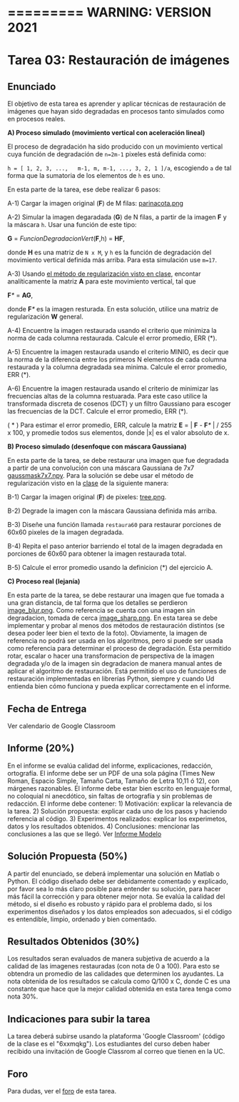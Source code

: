=========
WARNING: VERSION 2021 
=============================



# Tarea 03: Restauración de imágenes

## Enunciado
El objetivo de esta tarea es aprender y aplicar técnicas de restauración de imágenes que hayan sido degradadas en procesos tanto simulados como en procesos reales.

**A) Proceso simulado (movimiento vertical con aceleración lineal)**

El proceso de degradación ha sido producido con un movimiento vertical cuya función de degradación de `n=2m-1` pixeles está definida como:

`h = [ 1, 2, 3, ...,   m-1, m, m-1, ..., 3, 2, 1 ]/a`, escogiendo `a` de tal forma que la sumatoria de los elementos de `h` es uno.

En esta parte de la tarea, ese debe realizar 6 pasos:
 
A-1) Cargar la imagen original (**F**) de M filas: [parinacota.png](https://github.com/domingomery/imagenes/blob/master/tareas/Tarea_03/parinacota.png)

A-2) Simular la imagen degaradada (**G**) de N filas, a partir de la imagen **F** y la máscara `h`. Usar una función de este tipo: 
 
 **G** = _FuncionDegradacionVert_(**F**,h) = **HF**, 
 
 donde **H** es una matriz de `N x M`, y `h` es la función de degradación del movimiento vertical definida más arriba. Para esta simulación use `m=17`.

A-3) Usando [el método de regularización visto en clase](https://github.com/domingomery/imagenes#clase-18-ma-26-oct-2021), encontar analíticamente la matriz **A** para este movimiento vertical, tal que 
 
 **F**_*_ = **AG**, 
 
 donde **F**_*_ es la imagen resturada. En esta solución, utilice una matriz de regularización **W** general.
 
A-4) Encuentre la imagen restaurada usando el criterio que minimiza la norma de cada columna restaurada. Calcule el error promedio, ERR (*).

A-5) Encuentre la imagen restaurada usando el criterio MINIO, es decir que la norma de la diferencia entre los primeros N elementos de cada columna restaurada y la columna degradada sea minima. Calcule el error promedio, ERR (*).

A-6) Encuentre la imagen restaurada usando el criterio de minimizar las frecuencias altas de la columna restuarada. Para este caso utilice la transformada discreta de cosenos (DCT) y un filtro Gaussiano para escoger las frecuencias de la DCT. Calcule el error promedio, ERR (*).


( * ) Para estimar el error promedio, ERR, calcule la matriz **E** = | **F** - **F**_*_ | / 255 x 100, y promedie todos sus elementos, donde |x| es el valor absoluto de x.


**B) Proceso simulado (desenfoque con máscara Gaussiana)**

 En esta parte de la tarea, se debe restaurar una imagen que fue degradada a partir de una convolución con una máscara Gaussiana de 7x7 [gaussmask7x7.npy](https://github.com/domingomery/imagenes/blob/master/tareas/Tarea_03/gaussmask7x7.npy). Para la solución se debe usar el método de regularización visto en la [clase](https://github.com/domingomery/imagenes#clase-20-ma-02-nov-2021) de la siguiente manera:

B-1) Cargar la imagen original (**F**) de pixeles: [tree.png](https://github.com/domingomery/imagenes/blob/master/tareas/Tarea_03/tree.png).

B-2) Degrade la imagen con la máscara Gaussiana definida más arriba.

B-3) Diseñe una función llamada `restaura60` para restaurar porciones de 60x60 pixeles de la imagen degradada.

B-4) Repita el paso anterior barriendo el total de la imagen degradada en porciones de 60x60 para obtener la imagen restaurada total.

B-5) Calcule el error promedio usando la definicion (*) del ejercicio A. 


**C) Proceso real (lejanía)**

 En esta parte de la tarea, se debe restaurar una imagen que fue tomada a una gran distancia, de tal forma que los detalles se perdieron [image_blur.png](https://github.com/domingomery/imagenes/blob/master/tareas/Tarea_03/image_blur.png). Como referencia se cuenta con una imagen sin degradacion, tomada de cerca [image_sharp.png](https://github.com/domingomery/imagenes/blob/master/tareas/Tarea_03/image_sharp.png). En esta tarea se debe implementar y probar al menos dos métodos de restauración distintos (se desea poder leer bien el texto de la foto). Obviamente, la imagen de referencia no podrá ser usada en los algoritmos, pero si puede ser usada como referencia para determinar el proceso de degradación. Esta permitido rotar, escalar o hacer una transformacion de perspectiva de la imagen degradada y/o de la imagen sin degradacion  de manera manual antes de aplicar el algoritmo de restauración. Está permitido el uso de funciones de restauración implementadas en librerías Python, siempre y cuando Ud entienda bien cómo funciona y pueda explicar correctamente en el informe.



## Fecha de Entrega
Ver calendario de Google Classroom

## Informe (20%)
En el informe se evalúa calidad del informe, explicaciones, redacción, ortografía. El informe debe ser un PDF de una sola página (Times New Roman, Espacio Simple, Tamaño Carta, Tamaño de Letra 10,11 ó 12), con márgenes razonables. El informe debe estar bien escrito en lenguaje formal, no coloquial ni anecdótico, sin faltas de ortografía y sin problemas de redacción. El informe debe contener: 1) Motivación: explicar la relevancia de la tarea. 2) Solución propuesta: explicar cada uno de los pasos y haciendo referencia al código. 3) Experimentos realizados: explicar los experimetos, datos y los resultados obtenidos. 4) Conclusiones: mencionar las conclusiones a las que se llegó. Ver [Informe Modelo](https://github.com/domingomery/imagenes/blob/master/tareas/TareaModelo.pdf)

## Solución Propuesta (50%)
A partir del enunciado, se deberá implementar una solución en Matlab o Python. El código diseñado debe ser debidamente comentado y explicado, por favor sea lo más claro posible para entender su solución, para hacer más fácil la corrección y para obtener mejor nota. Se evalúa la calidad del método, si el diseño es robusto y rápido para el problema dado, si los experimentos diseñados y los datos empleados son adecuados, si el código es entendible, limpio, ordenado y bien comentado.

## Resultados Obtenidos (30%)
Los resultados seran evaluados de manera subjetiva de acuerdo a la calidad de las imagenes restauradas (con nota de 0 a 100). Para esto se obtendra un promedio de las calidades que determinen los ayudantes. La nota obtenida de los resultados se calcula como Q/100 x C, donde C es una constante que hace que la mejor calidad obtenida en esta tarea tenga como nota 30%. 


## Indicaciones para subir la tarea
La tarea deberá subirse usando la plataforma 'Google Classroom' (código de la clase es el "6xxmqkg"). Los estudiantes del curso deben haber recibido una invitación de Google Classrom al correo que tienen en la UC.

## Foro
Para dudas, ver el [foro](https://github.com/domingomery/imagenes/issues/14) de esta tarea.
